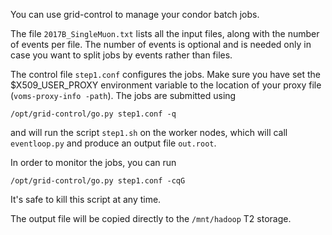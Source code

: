 You can use grid-control to manage your condor batch jobs.

The file `2017B_SingleMuon.txt` lists all the input files, along with the
number of events per file. The number of events is optional and is needed
only in case you want to split jobs by events rather than files.

The control file `step1.conf` configures the jobs. Make sure you have set the
$X509_USER_PROXY environment variable to the location of your proxy file (`voms-proxy-info -path`).
The jobs are submitted using

~~~
/opt/grid-control/go.py step1.conf -q
~~~
and will run the script `step1.sh` on the worker nodes, which will call `eventloop.py` and produce an output file `out.root`.

In order to monitor the jobs, you can run
~~~
/opt/grid-control/go.py step1.conf -cqG
~~~
It's safe to kill this script at any time.

The output file will be copied directly to the `/mnt/hadoop` T2 storage.
